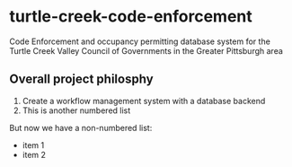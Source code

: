 # turtle-creek-code-enforcement
Code Enforcement and occupancy permitting database system for the Turtle Creek Valley Council of Governments in the Greater Pittsburgh area
## Overall project philosphy



1. Create a workflow management system with a database backend
2. This is another numbered list

But now we have a non-numbered list:
* item 1
* item 2
